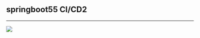 ## springboot55 CI/CD2

<hr>
<img src="https://cdn.pixabay.com/photo/2016/09/24/03/20/man-1690965_1280.jpg">
